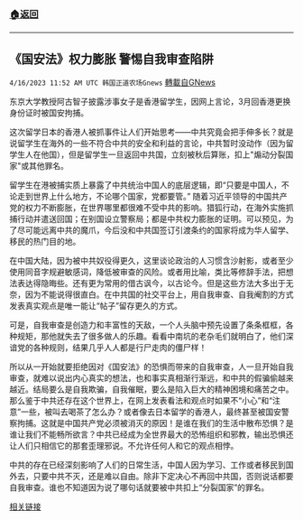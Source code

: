 ###  [:house:返回](README.md)
---


## 《国安法》权力膨胀    警惕自我审查陷阱
`4/16/2023 11:52 AM UTC 韩国正道农场Gnews` [轉載自GNews](https://gnews.org/articles/1172289)

东京大学教授阿古智子披露涉事女子是香港留学生，因网上言论，3月回香港更换身份证时被国安拘捕。

这次留学日本的香港人被抓事件让人们开始思考——中共究竟会把手伸多长？就是说留学生在海外的一些不符合中共的安全和利益的言论，中共暂时没动作（因为留学生人在他国），但是留学生一旦返回中共国，立刻被秋后算账，扣上"煽动分裂国家"或其他罪名。

留学生在港被捕实质上暴露了中共统治中国人的底层逻辑，即“只要是中国人，不论走到世界上什么地方，不论哪个国家，党都要管。” 随着习近平领导的中国共产党的权力不断膨胀，在世界哪里都很难不受中共的影响。猎狐行动，在海外实施抓捕行动并遣送回国；在别国设立警察局；都是中共权力膨胀的证明。可以预见，为了尽可能远离中共的魔爪，今后没和中共国签订引渡条约的国家将成为华人留学、移民的热门目的地。

在中国大陆，因为被中共奴役得更久，这里谈论政治的人习惯含沙射影，或者至少使用同音字规避敏感词，降低被审查的风险。或者用比喻，类比等修辞手法，把想法表达得隐晦些。还有更为常用的借古讽今，以古论今。但是这些方法大多出于无奈，因为不能说得很直白。在中共国的社交平台上，用自我审查、自我阉割的方式发表真实观点是唯一能让“帖子”留存更久的方式。

可是，自我审查是创造力和丰富性的天敌，一个人头脑中预先设置了条条框框，各种规矩，那他就失去了很多做人的乐趣。看看中南坑的老杂毛们就明白了，他们深谙党的各种规则，结果几乎人人都是行尸走肉的僵尸样！

所以从一开始就要拒绝因对《国安法》的恐惧而带来的自我审查，人一旦开始自我审查，就难以说出内心真实的想法，也和事实真相渐行渐远，和中共的假骗偷越来越近。结局要么是自我欺骗，自我催眠，要么是陷入巨大的精神困境和痛苦之中。那么鉴于中共还存在这个世界上，在网上发表看法和观点时如果不“小心”和“注意”一些，被叫去喝茶了怎么办？或者像去日本留学的香港人，最终甚至被国安警察拘捕。这就是中国共产党必须被消灭的原因！是谁在我们的生活中散布恐惧？是谁让我们不能畅所欲言？中共已经成为全世界最大的恐怖组织和邪教，输出恐惧还让人们只相信它的那套歪理邪说。不允许任何人和它的观点相悖。

中共的存在已经深刻影响了人们的日常生活，中国人因为学习、工作或者移民到国外去，只要中共不灭，还是难以自由。除非下定决心不再回中共国，否则说话都要自我审查。谁也不知道因为说了哪句话就要被中共扣上“分裂国家”的罪名。

[相关链接](https://www.rfa.org/mandarin/yataibaodao/gangtai/ec-04142023051621.html)
